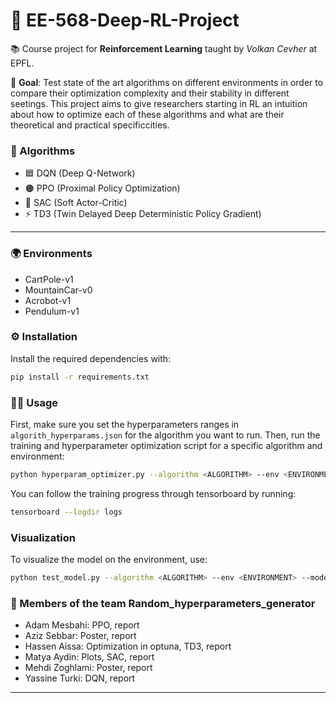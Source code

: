 # 🤖 EE-568-Deep-RL-Project

📚 Course project for **Reinforcement Learning** taught by _Volkan Cevher_ at EPFL.

🎯 **Goal**: Test state of the art algorithms on different environments in order to compare their optimization complexity and their stability in different seetings. This project aims to give researchers starting in RL an intuition about how to optimize each of these algorithms and what are their theoretical and practical specificcities.

### 🧠 Algorithms

- 🟦 DQN (Deep Q-Network)
- 🟠 PPO (Proximal Policy Optimization)
- 🧊 SAC (Soft Actor-Critic)
- ⚡ TD3 (Twin Delayed Deep Deterministic Policy Gradient)

---

### 🌍 Environments

- CartPole-v1
- MountainCar-v0
- Acrobot-v1
- Pendulum-v1

### ⚙️ Installation

Install the required dependencies with:

```bash
pip install -r requirements.txt
```

### 🏃‍♂️ Usage

First, make sure you set the hyperparameters ranges in `algorith_hyperparams.json` for the algorithm you want to run.
Then, run the training and hyperparameter optimization script for a specific algorithm and environment:

```bash
python hyperparam_optimizer.py --algorithm <ALGORITHM> --env <ENVIRONMENT> --total_timesteps <TIMESTEPS>
```

You can follow the training progress through tensorboard by running:

```bash
tensorboard --logdir logs
```

### Visualization

To visualize the model on the environment, use:

```bash
python test_model.py --algorithm <ALGORITHM> --env <ENVIRONMENT> --model_path <MODEL_PATH>
```

### 👥 Members of the team Random_hyperparameters_generator

- Adam Mesbahi: PPO, report
- Aziz Sebbar: Poster, report
- Hassen Aissa: Optimization in optuna, TD3, report
- Matya Aydin: Plots, SAC, report
- Mehdi Zoghlami: Poster, report
- Yassine Turki: DQN, report

---

